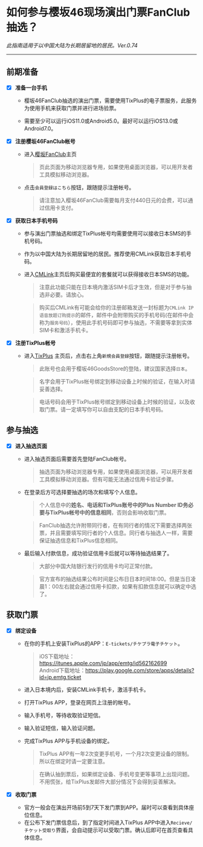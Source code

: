 
# 如何参与樱坂46现场演出门票FanClub抽选？
*此指南适用于以中国大陆为长期居留地的居民。Ver.0.74*

---

## 前期准备

- [x] **准备一台手机**
  
   - 樱坂46FanClub抽选的演出门票，需要使用TixPlus的电子票服务，此服务为使用手机来获取门票并进行进场验票。
   
   - 需要至少可以运行iOS11.0或Android5.0。最好可以运行iOS13.0或Android7.0。

- [x] **注册樱坂46FanClub帐号**
  
  - 进入[樱坂FanClub](https://sakurazaka46.com/s/s46/page/about_fanclub?ima=0000)主页
    >页此页面为移动浏览器专用，如果使用桌面浏览器，可以用开发者工具模拟移动浏览器。<br>
  - 点击`会員登録はこちら`按钮，跟随提示注册帐号。<br>
    >请注意加入樱坂46FanClub需要每月支付440日元的会费，可以通过信用卡支付。<br>

- [x] **获取日本手机号码**
  
  - 参与演出门票抽选和绑定TixPlus帐号均需要使用可以接收日本SMS的手机号码。<br>
  - 作为以中国大陆为长期居留地的居民。推荐使用CMLink获取日本手机号码。<br>
  - 进入[CMLink](https://www.cmlink.com/jp/zh/)主页后购买最便宜的套餐就可以获得接收日本SMS的功能。
    >注意此功能只能在日本境内激活SIM卡后才生效，但是对于参与抽选非必要。请放心。
 
    >购买后CMLink有可能会给你的注册邮箱发送一封标题为`CMLink IP语音放题订购提示`的邮件，邮件中会附带购买的手机号码(在邮件中会称为`服务号码`），使用此手机号码即可参与抽选，不需要等拿到实体SIM卡和激活手机卡。

- [x] **注册TixPlus帐号**
  
  - 进入[TixPlus](https://tixplus.jp/) 主页后，点击右上角`新規会員登録`按钮，跟随提示注册帐号。
    >此账号也会用于樱坂46GoodsStore的登陆，建议国家选择`日本`。<br>

    >名字会用于TixPlus帐号绑定到移动设备上时候的验证，在输入时请妥善选择。<br>
    
    >电话号码会用于TixPlus帐号绑定到移动设备上时候的验证，以及收取门票。请一定填写你可以自由支配的日本手机号码。

## 参与抽选

- [x] **进入抽选页面**
  
  - 进入抽选页面后需要首先登陆FanClub帐号。
    >抽选页面为移动浏览器专用，如果使用桌面浏览器，可以用开发者工具模拟移动浏览器。但有可能无法通过信用卡验证步骤。<br>
  - 在登录后方可选择要抽选的场次和填写个人信息。
  
    >个人信息中的**姓名、电话和TixPlus账号中的Plus Number ID务必要与TixPlus帐号中的信息相同**，否则会影响收取门票。<br>

    >FanClub抽选允许附带同行者，在有同行者的情况下需要选择两张票，并且需要填写同行者的个人信息。同行者与抽选人一样，需要保证抽选信息和TixPlus信息相同。<br>
  - 最后输入付款信息，成功验证信用卡后就可以等待抽选结果了。
    >大部分中国大陆银行发行的信用卡均可正常付款。<br>

    >官方宣布的抽选结果公布时间是公布日日本时间18:00。但是当日凌晨1：00左右就会通过信用卡扣款，如果有扣款信息就可以确定中选了。

## 获取门票

- [x] **绑定设备**
  - 在你的手机上安装TixPlus的APP：`E-tickets/チケプラ電子チケット`。
    >iOS下载地址：https://itunes.apple.com/jp/app/emtg/id562162699<br>
    >Android下载地址：https://play.google.com/store/apps/details?id=jp.emtg.ticket
  - 进入日本境内后，安装CMLink手机卡，激活手机卡。
  - 打开TixPlus APP，登录在网页上注册的帐号。
  - 输入手机号，等待收取验证短信。
  - 输入验证短信，输入验证问题。
  - 完成TixPlus APP与手机设备的绑定。
    >TixPlus APP有一年2次变更手机号，一个月2次变更设备的限制。所以在绑定时请一定要注意。<br>

    >在确认抽到票后，如果绑定设备、手机号变更等事项上出现问题。不用慌张，给TixPlus发邮件大部分情况下会得到妥善解决。


- [x] **收取门票**
  - 官方一般会在演出开场前5到7天下发门票到APP。届时可以查看到具体座位信息。
  - 在公布下发门票信息后，到了指定时间进入TixPlus APP中进入`Recieve/チケット受取り`界面，会自动提示可以受取门票。确认后即可在首页查看具体信息。
  
  <br>




